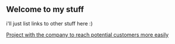 ## Welcome to my stuff
i'll just list links to other stuff here :)


[Project with the company to reach potential customers more easily](https://www.product.homeq.se/)
